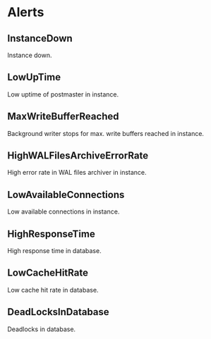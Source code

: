 # Alerts
## InstanceDown
Instance down. 

## LowUpTime
Low uptime of postmaster in instance. 

## MaxWriteBufferReached
Background writer stops for max. write buffers reached in instance. 

## HighWALFilesArchiveErrorRate
High error rate in WAL files archiver in instance.

## LowAvailableConnections
Low available connections in instance. 

## HighResponseTime
High response time in database.

## LowCacheHitRate
Low cache hit rate in database.

## DeadLocksInDatabase
Deadlocks in database.

